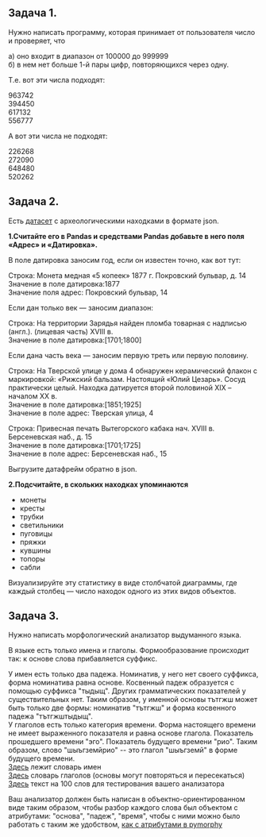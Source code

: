 
## Задача 1.  
  
Нужно написать программу, которая принимает от пользователя число и проверяет, что  
  
а) оно входит в диапазон  от 100000 до 999999  
б) в нем нет больше 1-й пары цифр, повторяющихся через одну.  
  
Т.е. вот эти числа подходят:  

963742  
394450  
617132  
556777  
  
А вот эти числа не подходят:  

226268  
272090  
648480  
520262  
  
  
  
## Задача 2.  
  

Есть [датасет](https://raw.githubusercontent.com/dhhse/dh2020/master/data/archeo.json ) с археологическими находками в формате json.  
  
**1.Считайте его в Pandas и средствами Pandas добавьте в него поля «Адрес» и «Датировка».**  
  
В поле датировка заносим год, если он известен точно, как вот тут:  
  
Строка: Монета медная «5 копеек» 1877 г. Покровский бульвар, д. 14  
Значение в поле датировка:1877  
Значение поля адрес: Покровский бульвар, 14  
  
Если дан только век — заносим диапазон:  
  
Строка: На территории Зарядья найден пломба товарная с надписью (англ.). (лицевая часть) XVIII в.  
Значение в поле датировка:[1701;1800]  

Если дана часть века — заносим первую треть или первую половину.  
  
Строка: На Тверской улице у дома 4 обнаружен керамический флакон с маркировкой: «Рижский бальзам. Настоящий «Юлий Цезарь». Сосуд практически целый. Находка датируется второй половиной XIX  – началом XX в.  
Значение в поле датировка:[1851;1925]  
Значение в поле адрес: Тверская улица, 4  
  
Строка: Привесная печать Вытегорского кабака нач. XVIII в. Берсеневская наб., д. 15  
Значение в поле датировка:[1701;1725]  
Значение в поле адрес: Берсеневская наб., 15  

Выгрузите датафрейм обратно в json.  

**2.Подсчитайте, в скольких находках упоминаются**  

* монеты  
* кресты  
* трубки  
* светильники  
* пуговицы  
* пряжки  
* кувшины  
* топоры  
* сабли  

Визуализируйте эту статистику в виде столбчатой диаграммы, где каждый столбец — число находок одного из этих видов объектов.  

## Задача 3.  
  
Нужно написать морфологический анализатор выдуманного языка.  
  
В языке есть только имена и глаголы. Формообразование происходит так: к основе слова прибавляется суффикс.  
  
У имен есть только два падежа. Номинатив, у него нет своего суффикса, форма номинатива равна основе. Косвенный падеж образуется с помощью суффикса "тыдыщ". Других грамматических показателей у существительных нет. Таким образом, у именной основы тътгжш может быть только две формы: номинатив "тътгжш" и форма косвенного падежа "тътгжштыдыщ".  
У глаголов есть только категория времени. Форма настоящего времени не имеет выраженного показателя и равна основе глагола. Показатель прошедшего времени "эго". Показатель будущего времени "рио". Таким образом, слово "шыъгземйрио" -- это глагол "шыъгземй" в форме будущего времени.  
[Здесь](../data/dict_S.json) лежит словарь имен  
[Здесь](../data/dict_V.json) словарь глаголов (основы могут повторяться и пересекаться)  
[Здесь](../data/Test_text.txt) текст на 100 слов для тестирования вашего анализатора  
  
Ваш анализатор должен быть написан в объектно-ориентированном виде таким образом, чтобы разбор каждого слова был объектом с атрибутами: "основа", "падеж", "время", чтобы с ними можно было работать с таким же удобством, [как с атрибутами в pymorphy](https://pymorphy2.readthedocs.io/en/latest/user/guide.html#id4)  

